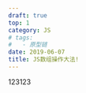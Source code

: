 ```yaml
---
draft: true
top: 1
category: JS
# tags:
#   - 原型链
date: 2019-06-07
title: JS数组操作大法!
---
```


123123
